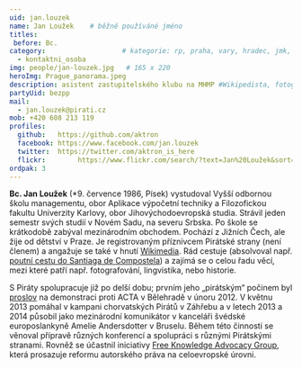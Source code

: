 ```yaml
---
uid: jan.louzek
name: Jan Loužek 	# běžně používáné jméno
titles:
 before: Bc.
category:                 	# kategorie: rp, praha, vary, hradec, jmk, senat
  - kontaktni_osoba
img: people/jan-louzek.jpg   # 165 x 220
heroImg: Prague_panorama.jpeg
description: asistent zastupitelského klubu na MHMP #Wikipedista, fotograf a zveřejňovač klubu zastupitelů na HHMP. Jan Loužek dlouhodobě podporuje otevřený obsah; v neziskovém prostředí se zabývá otevřeným vzděláváním, problematikou autorského práva a komunitní spolupráce.
partyUid: bezpp
mail:
  - jan.louzek@pirati.cz
mob: +420 608 213 119
profiles:
  github:   https://github.com/aktron
  facebook: https://www.facebook.com/jan.louzek
  twitter: 	https://twitter.com/aktron_is_here
  flickr:		 https://www.flickr.com/search/?text=Jan%20Loužek&sort=relevance&user_id=68741528%40N03
ordpak: 3  
---
```


**Bc. Jan Loužek** (*9. července 1986, Písek) vystudoval Vyšší odbornou školu managementu, obor Aplikace výpočetní techniky a Filozofickou fakultu Univerzity Karlovy, obor Jihovýchodoevropská studia. Strávil jeden semestr svých studií v Novém Sadu, na severu Srbska. Po škole se krátkodobě zabýval mezinárodním obchodem. Pochází z Jižních Čech, ale žije od dětství v Praze. Je registrovaným příznivcem Pirátské strany (není členem) a angažuje se také v hnutí [Wikimedia][3]. Rád cestuje (absolvoval např. [poutní cestu do Santiaga de Compostela][5]) a zajímá se o celou řadu věcí, mezi které patří např. fotografování, lingvistika, nebo historie.

S Piráty spolupracuje již po delší dobu; prvním jeho „pirátským“ počinem byl [proslov][4] na demonstraci proti ACTA v Bělehradě v únoru 2012. V květnu 2013 pomáhal v kampani chorvatských Pirátů v Záhřebu a v letech 2013 a 2014 působil jako mezinárodní komunikátor v kanceláři švédské europoslankyně Amelie Andersdotter v Bruselu. Během této činnosti se věnoval přípravě různých konferencí a spolupráci s různými Pirátskými stranami. Rovněž se účastnil iniciativy [Free Knowledge Advocacy Group][6], která prosazuje reformu autorského práva na celoevropské úrovni.

[3]: http://www.wikimedia.org/
[4]: https://www.youtube.com/watch?v=K1qgnLTpE1Q
[5]: https://cs.wikipedia.org/wiki/Svatojakubsk%C3%A1_cesta
[6]: https://meta.wikimedia.org/wiki/EU_policy
